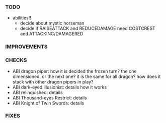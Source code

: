 ### TODO
- abilities!!
    - decide about mystic horseman
    - decide if RAISEATTACK and REDUCEDAMAGE need COSTCREST and ATTACKINC/DAMAGERED

### IMPROVEMENTS

### CHECKS
- ABI dragon piper: how it is decided the frozen turn? the one dimensioned, or the next one? it is the same for all dragon? how does it stack with other dragon pipers in play?
- ABI dark-eyed illusionist: details how it works
- ABI relinquished: details
- ABI Thousand-eyes Restrict: details
- ABI Knight of Twin Swords: details

### FIXES

